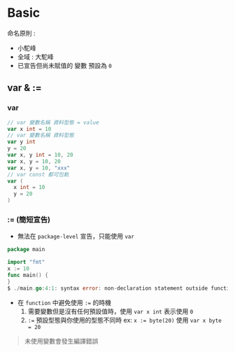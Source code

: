 # Basic

命名原則 :

- 小駝峰
- 全域 : 大駝峰
- 已宣告但尚未賦值的 變數 預設為 `0`

## var & :=

### var

```go
// var 變數名稱 資料型態 = value
var x int = 10
// var 變數名稱 資料型態
var y int
y = 20
var x, y int = 10, 20
var x, y = 10, 20
var x, y = 10, "xxx"
// var const 都可包軌
var (
  x int = 10
  y = 20
)
```

### := (簡短宣告)

- 無法在 `package-level` 宣告，只能使用 `var`

```go
package main

import "fmt"
x := 10
func main() {
}
$ ./main.go:4:1: syntax error: non-declaration statement outside function body
```

- 在 `function` 中避免使用 `:=` 的時機
  1. 需要變數但是沒有任何預設值時，使用 `var x int` 表示使用 `0`
  2. `:=` 預設型態與你使用的型態不同時 ex: `x := byte(20)` 使用 `var x byte = 20`

> 未使用變數會發生編譯錯誤
